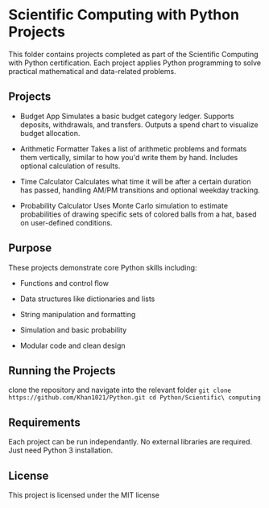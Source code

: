 # Scientific Computing with Python Projects

This folder contains projects completed as part of the Scientific Computing with Python certification. Each project applies Python programming to solve practical mathematical and data-related problems.

## Projects
- Budget App
Simulates a basic budget category ledger. Supports deposits, withdrawals, and transfers. Outputs a spend chart to visualize budget allocation.

- Arithmetic Formatter
Takes a list of arithmetic problems and formats them vertically, similar to how you'd write them  by hand. Includes optional calculation of results.

- Time Calculator
Calculates what time it will be after a certain duration has passed, handling AM/PM transitions and optional weekday tracking.

- Probability Calculator
Uses Monte Carlo simulation to estimate probabilities of drawing specific sets of colored balls from a hat, based on user-defined conditions.

## Purpose
These projects demonstrate core Python skills including:

- Functions and control flow

- Data structures like dictionaries and lists

- String manipulation and formatting

- Simulation and basic probability

- Modular code and clean design


## Running the Projects
clone the repository and navigate into the relevant folder
`git clone https://github.com/Khan1021/Python.git
cd Python/Scientific\ computing
`

## Requirements
Each project can be run independantly. No external libraries are required. Just need Python 3 installation.

## License
This project is licensed under the MIT license
